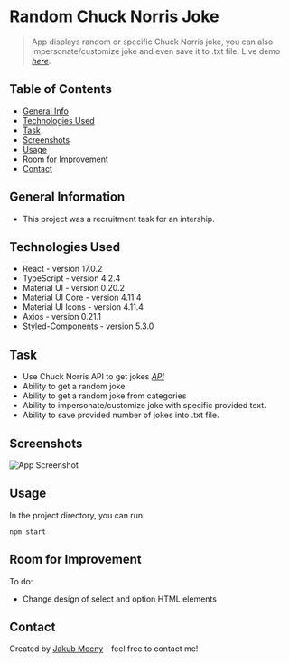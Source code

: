 # Random Chuck Norris Joke

> App displays random or specific Chuck Norris joke, you can also impersonate/customize joke and even save it to .txt file.
> Live demo [_here_](https://random-chuck-norris-joke.web.app/).

## Table of Contents

- [General Info](#general-information)
- [Technologies Used](#technologies-used)
- [Task](#task)
- [Screenshots](#screenshots)
- [Usage](#usage)
- [Room for Improvement](#room-for-improvement)
- [Contact](#contact)

## General Information

- This project was a recruitment task for an intership.

## Technologies Used

- React - version 17.0.2
- TypeScript - version 4.2.4
- Material UI - version 0.20.2
- Material UI Core - version 4.11.4
- Material UI Icons - version 4.11.4
- Axios - version 0.21.1
- Styled-Components - version 5.3.0

## Task

- Use Chuck Norris API to get jokes [_API_](http://www.icndb.com/api/?fbclid=IwAR2YXBxaRbc1EcQrzYaDvU9A1xPEBG0X-igo8Q5sgEWHa1rjCFkIs5ItVkw)
- Ability to get a random joke.
- Ability to get a random joke from categories
- Ability to impersonate/customize joke with specific provided text.
- Ability to save provided number of jokes into .txt file.

## Screenshots

![App Screenshot](https://user-images.githubusercontent.com/77330053/118411916-62de8800-b697-11eb-96a1-b878b23924b3.png)

## Usage

In the project directory, you can run:

`npm start`

## Room for Improvement

To do:

- Change design of select and option HTML elements

## Contact

Created by [Jakub Mocny](https://www.linkedin.com/in/jakub-mocny/) - feel free to contact me!
